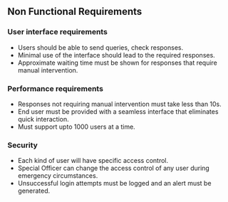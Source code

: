 ## Non Functional Requirements

### User interface requirements
- Users should be able to send queries, check responses.
- Minimal use of the interface should lead to the required responses.
- Approximate waiting time must be shown for responses that require manual intervention.

### Performance requirements
- Responses not requiring manual intervention must take less than 10s.
- End user must be provided with a seamless interface that eliminates quick interaction.
- Must support upto 1000 users at a time.

### Security
- Each kind of user will have specific access control.
- Special Officer can change the access control of any user during emergency circumstances.
- Unsuccessful login attempts must be logged and an alert must be generated.
